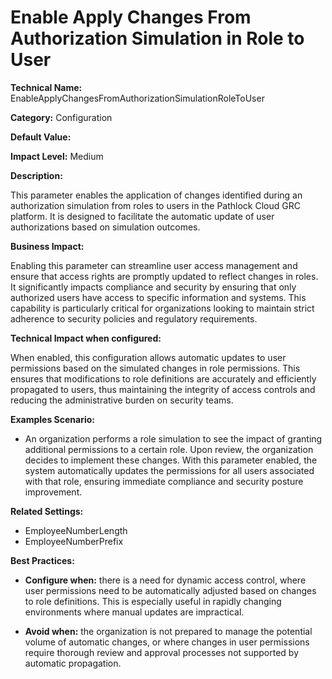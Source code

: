# Enable Apply Changes From Authorization Simulation in Role to User

**Technical Name:** EnableApplyChangesFromAuthorizationSimulationRoleToUser

**Category:** Configuration

**Default Value:** 

**Impact Level:** Medium

**Description:** 

This parameter enables the application of changes identified during an authorization simulation from roles to users in the Pathlock Cloud GRC platform. It is designed to facilitate the automatic update of user authorizations based on simulation outcomes.

**Business Impact:** 

Enabling this parameter can streamline user access management and ensure that access rights are promptly updated to reflect changes in roles. It significantly impacts compliance and security by ensuring that only authorized users have access to specific information and systems. This capability is particularly critical for organizations looking to maintain strict adherence to security policies and regulatory requirements.

**Technical Impact when configured:** 

When enabled, this configuration allows automatic updates to user permissions based on the simulated changes in role permissions. This ensures that modifications to role definitions are accurately and efficiently propagated to users, thus maintaining the integrity of access controls and reducing the administrative burden on security teams.

**Examples Scenario:** 

- An organization performs a role simulation to see the impact of granting additional permissions to a certain role. Upon review, the organization decides to implement these changes. With this parameter enabled, the system automatically updates the permissions for all users associated with that role, ensuring immediate compliance and security posture improvement.

**Related Settings:** 

- EmployeeNumberLength
- EmployeeNumberPrefix

**Best Practices:** 

- **Configure when:** there is a need for dynamic access control, where user permissions need to be automatically adjusted based on changes to role definitions. This is especially useful in rapidly changing environments where manual updates are impractical.
  
- **Avoid when:** the organization is not prepared to manage the potential volume of automatic changes, or where changes in user permissions require thorough review and approval processes not supported by automatic propagation.